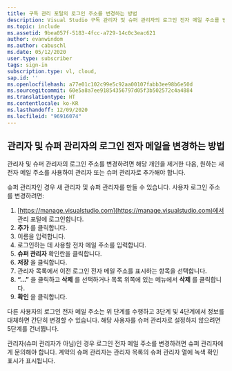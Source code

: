 ```yaml
---
title: 구독 관리 포털의 로그인 주소를 변경하는 방법
description: Visual Studio 구독 관리자 및 슈퍼 관리자의 로그인 전자 메일 주소를 변경하는 방법 알아보기
ms.topic: include
ms.assetid: 9bea057f-5183-4fcc-a729-14c0c3eac621
author: evanwindom
ms.author: cabuschl
ms.date: 05/12/2020
user.type: subscriber
tags: sign-in
subscription.type: vl, cloud,
sap.id: ''
ms.openlocfilehash: a77e01c102c99e5c92aa00107fabb3ee98b6e50d
ms.sourcegitcommit: 60e5a8a7ee91854356797d05f3b502572c4a4884
ms.translationtype: HT
ms.contentlocale: ko-KR
ms.lasthandoff: 12/09/2020
ms.locfileid: "96916074"
---
```

## <a name="how-to-change-sign-in-emails-for-admins-and-super-admins"></a>관리자 및 슈퍼 관리자의 로그인 전자 메일을 변경하는 방법

관리자 및 슈퍼 관리자의 로그인 주소를 변경하려면 해당 개인을 제거한 다음, 원하는 새 전자 메일 주소를 사용하여 관리자 또는 슈퍼 관리자로 추가해야 합니다. 

슈퍼 관리자인 경우 새 관리자 및 슈퍼 관리자를 만들 수 있습니다.  사용자 로그인 주소를 변경하려면:
1. [https://manage.visualstudio.com](https://manage.visualstudio.com)에서 관리 포털에 로그인합니다.
0. **추가** 를 클릭합니다.
0. 이름을 입력합니다. 
0. 로그인하는 데 사용할 전자 메일 주소를 입력합니다.
0. **슈퍼 관리자** 확인란을 클릭합니다.
0. **저장** 을 클릭합니다.
0. 관리자 목록에서 이전 로그인 전자 메일 주소를 표시하는 항목을 선택합니다.
0. **“...”** 을 클릭하고 **삭제** 를 선택하거나 목록 위쪽에 있는 메뉴에서 **삭제** 를 클릭합니다.
0. **확인** 을 클릭합니다.

다른 사용자의 로그인 전자 메일 주소는 위 단계를 수행하고 3단계 및 4단계에서 정보를 대체하면 간단히 변경할 수 있습니다.  해당 사용자를 슈퍼 관리자로 설정하지 않으려면 5단계를 건너뜁니다.

관리자(슈퍼 관리자가 아님)인 경우 로그인 전자 메일 주소를 변경하려면 슈퍼 관리자에게 문의해야 합니다.  계약의 슈퍼 관리자는 관리자 목록의 슈퍼 관리자 열에 녹색 확인 표시가 표시됩니다.  